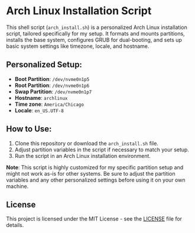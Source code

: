 # Arch Linux Installation Script

This shell script (`arch_install.sh`) is a personalized Arch Linux installation script, tailored specifically for my setup. It formats and mounts partitions, installs the base system, configures GRUB for dual-booting, and sets up basic system settings like timezone, locale, and hostname.

## Personalized Setup:
- **Boot Partition**: `/dev/nvme0n1p5`
- **Root Partition**: `/dev/nvme0n1p6`
- **Swap Partition**: `/dev/nvme0n1p7`
- **Hostname**: `archlinux`
- **Time zone**: `America/Chicago`
- **Locale**: `en_US.UTF-8`

## How to Use:
1. Clone this repository or download the `arch_install.sh` file.
2. Adjust partition variables in the script if necessary to match your setup.
3. Run the script in an Arch Linux installation environment.

**Note**: This script is highly customized for my specific partition setup and might not work as-is for other systems. Be sure to adjust the partition variables and any other personalized settings before using it on your own machine.

## License
This project is licensed under the MIT License - see the [LICENSE](LICENSE) file for details.
